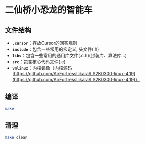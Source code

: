 # 二仙桥小恐龙的智能车

## 文件结构
- **`.cursor`**：存放Cursor的回答规则
- **`include`**：包含一些常用的宏定义, 头文件(.h)
- **`libs`**：包含一些常用的通用库文件(.c.h)(封装库、算法库...)
- **`src`**：包含核心代码文件(.c)
- **`vmlinuz`**：内核镜像（内核源码[https://github.com/AirFortressIlikara/LS2K0300-linux-4.19](https://github.com/AirFortressIlikara/LS2K0300-linux-4.19)）

## 编译
```bash
make
```

## 清理
```bash
make clean
```